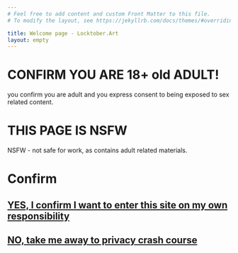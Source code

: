 ```yaml
---
# Feel free to add content and custom Front Matter to this file.
# To modify the layout, see https://jekyllrb.com/docs/themes/#overriding-theme-defaults

title: Welcome page - Locktober.Art
layout: empty
---
```


# CONFIRM YOU ARE 18+ old ADULT!
you confirm you are adult and you express consent to being exposed to sex related content.

# THIS PAGE IS NSFW
NSFW - not safe for work, as contains adult related materials.

# Confirm


## [YES, I confirm I want to enter this site on my own responsibility](/welcome.html)

## [NO, take me away to privacy crash course](https://spreadprivacy.com/tag/privacy-newsletter/)

